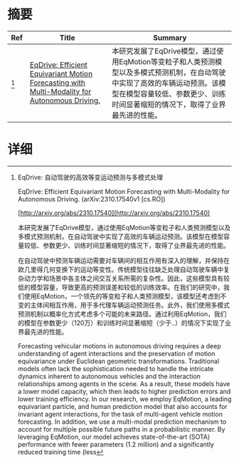 # 摘要

| Ref | Title | Summary |
| --- | --- | --- |
| [^1] | [EqDrive: Efficient Equivariant Motion Forecasting with Multi-Modality for Autonomous Driving.](http://arxiv.org/abs/2310.17540) | 本研究发展了EqDrive模型，通过使用EqMotion等变粒子和人类预测模型以及多模式预测机制，在自动驾驶中实现了高效的车辆运动预测。该模型在模型容量较低、参数更少、训练时间显著缩短的情况下，取得了业界最先进的性能。 |

# 详细

[^1]: EqDrive: 自动驾驶的高效等变运动预测与多模式处理

    EqDrive: Efficient Equivariant Motion Forecasting with Multi-Modality for Autonomous Driving. (arXiv:2310.17540v1 [cs.RO])

    [http://arxiv.org/abs/2310.17540](http://arxiv.org/abs/2310.17540)

    本研究发展了EqDrive模型，通过使用EqMotion等变粒子和人类预测模型以及多模式预测机制，在自动驾驶中实现了高效的车辆运动预测。该模型在模型容量较低、参数更少、训练时间显著缩短的情况下，取得了业界最先进的性能。

    

    在自动驾驶中预测车辆运动需要对车辆间的相互作用有深入的理解，并保持在欧几里得几何变换下的运动等变性。传统模型往往缺乏处理自动驾驶车辆中复杂动力学和场景中各主体之间交互关系所需的复杂性。因此，这些模型具有较低的模型容量，导致更高的预测误差和较低的训练效率。在我们的研究中，我们使用EqMotion，一个领先的等变粒子和人类预测模型，该模型还考虑到不变的主体间相互作用，用于多代理车辆运动预测任务。此外，我们使用多模式预测机制以概率化方式考虑多个可能的未来路径。通过利用EqMotion，我们的模型在参数更少（120万）和训练时间显著缩短（少于..）的情况下实现了业界最先进的性能。

    Forecasting vehicular motions in autonomous driving requires a deep understanding of agent interactions and the preservation of motion equivariance under Euclidean geometric transformations. Traditional models often lack the sophistication needed to handle the intricate dynamics inherent to autonomous vehicles and the interaction relationships among agents in the scene. As a result, these models have a lower model capacity, which then leads to higher prediction errors and lower training efficiency. In our research, we employ EqMotion, a leading equivariant particle, and human prediction model that also accounts for invariant agent interactions, for the task of multi-agent vehicle motion forecasting. In addition, we use a multi-modal prediction mechanism to account for multiple possible future paths in a probabilistic manner. By leveraging EqMotion, our model achieves state-of-the-art (SOTA) performance with fewer parameters (1.2 million) and a significantly reduced training time (less 
    

